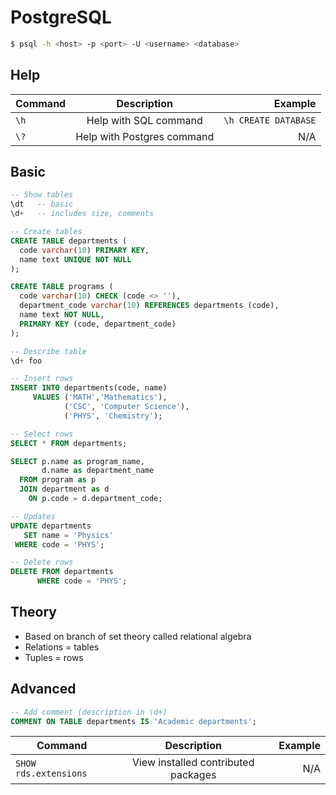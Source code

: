 # PostgreSQL

```sh
$ psql -h <host> -p <port> -U <username> <database>
```

## Help

| Command       | Description   | Example |
| ------------- |:-------------:| -------:|
| `\h` | Help with SQL command | `\h CREATE DATABASE` |
| `\?` | Help with Postgres command | N/A |

## Basic

```sql
-- Show tables
\dt   -- basic
\d+   -- includes size, comments

-- Create tables
CREATE TABLE departments (
  code varchar(10) PRIMARY KEY,
  name text UNIQUE NOT NULL
);

CREATE TABLE programs (
  code varchar(10) CHECK (code <> ''),
  department_code varchar(10) REFERENCES departments (code),
  name text NOT NULL,
  PRIMARY KEY (code, department_code)
);

-- Describe table
\d+ foo

-- Insert rows
INSERT INTO departments(code, name)
     VALUES ('MATH','Mathematics'),
            ('CSC', 'Computer Science'),
            ('PHYS', 'Chemistry');

-- Select rows
SELECT * FROM departments;

SELECT p.name as program_name,
       d.name as department_name
  FROM program as p
  JOIN department as d
    ON p.code = d.department_code;

-- Updates
UPDATE departments
   SET name = 'Physics'
 WHERE code = 'PHYS';

-- Delete rows
DELETE FROM departments
      WHERE code = 'PHYS';
```

## Theory
* Based on branch of set theory called relational algebra
* Relations = tables
* Tuples = rows

## Advanced

```sql
-- Add comment (description in \d+)
COMMENT ON TABLE departments IS 'Academic departments';
```

| Command       | Description   | Example |
| ------------- |:-------------:| -------:|
| `SHOW rds.extensions` | View installed contributed packages | N/A |
